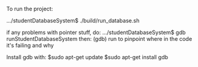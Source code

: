 To run the project:

.../studentDatabaseSystem$ ./build/run_database.sh

if any problems with pointer stuff, do:
.../studentDatabaseSystem$ gdb runStudentDatabaseSystem
then:
(gdb) run
to pinpoint where in the code it's failing and why

Install gdb with:
$sudo apt-get update
$sudo apt-get install gdb
